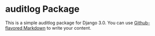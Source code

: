 # auditlog Package

This is a simple auditlog package for Django 3.0. You can use
[Github-flavored Markdown](https://guides.github.com/features/mastering-markdown/)
to write your content.